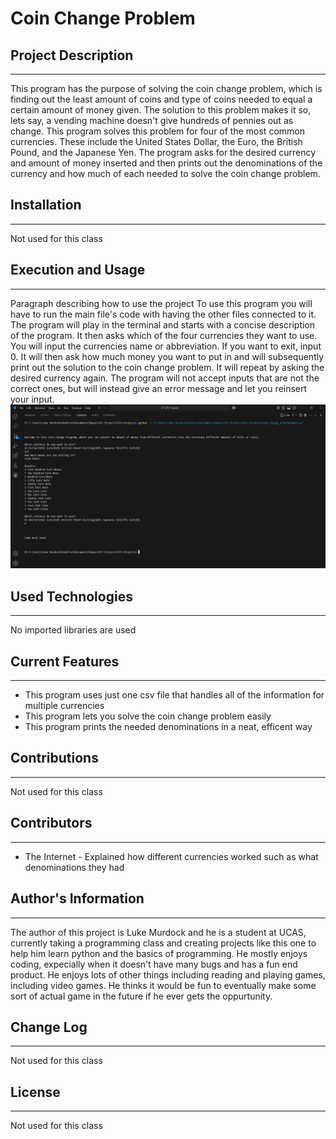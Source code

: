 # Coin Change Problem

## Project Description
---
This program has the purpose of solving the coin change problem, which is finding out the least amount of coins and type of coins needed to equal a certain amount of money given. The solution to this problem makes it so, lets say, a vending machine doesn't give hundreds of pennies out as change. This program solves this problem for four of the most common currencies. These include the United States Dollar, the Euro, the British Pound, and the Japanese Yen. The program asks for the desired currency and amount of money inserted and then prints out the denominations of the currency and how much of each needed to solve the coin change problem.  

## Installation
---
Not used for this class  

## Execution and Usage
---
Paragraph describing how to use the project
To use this program you will have to run the main file's code with having the other files connected to it. The program will play in the terminal and starts with a concise description of the program. It then asks which of the four currencies they want to use. You will input the currencies name or abbreviation. If you want to exit, input 0. It will then ask how much money you want to put in and will subsequently print out the solution to the coin change problem. It will repeat by asking the desired currency again. The program will not accept inputs that are not the correct ones, but will instead give an error message and let you reinsert your input.
![image](image.png)  

## Used Technologies
---
No imported libraries are used  

## Current Features
---
+ This program uses just one csv file that handles all of the information for multiple currencies
+ This program lets you solve the coin change problem easily
+ This program prints the needed denominations in a neat, efficent way


## Contributions
---
Not used for this class  

## Contributors
---
+ The Internet - Explained how different currencies worked such as what denominations they had  

## Author's Information
---
The author of this project is Luke Murdock and he is a student at UCAS, currently taking a programming class and creating projects like this one to help him learn python and the basics of programming. He mostly enjoys coding, expecially when it doesn't have many bugs and has a fun end product. He enjoys lots of other things including reading and playing games, including video games. He thinks it would be fun to eventually make some sort of actual game in the future if he ever gets the oppurtunity.  

## Change Log
---
Not used for this class  

## License
---
Not used for this class  